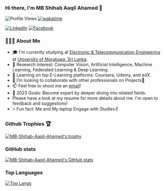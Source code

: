 ### Hi there, I'm MB Shihab Aaqil Ahamed 👋

![Profile Views](https://komarev.com/ghpvc/?username=MB-Shihab-Aaqil-Ahamed&style=flat-square&color=blueviolet)
[![wakatime](https://wakatime.com/badge/user/aa7caa62-dc2b-435e-95ef-ebf1d6af4205.svg)](https://wakatime.com/@aa7caa62-dc2b-435e-95ef-ebf1d6af4205)

[![LinkedIn](https://img.shields.io/badge/LinkedIn-Connect-blue?logo=linkedin&style=flat-square&link=https://www.linkedin.com/in/mb-shihab-aaqil-ahamed-094508215/)](https://www.linkedin.com/in/mb-shihab-aaqil-ahamed-094508215/)
[![Facebook](https://img.shields.io/badge/Facebook-Follow-blue?logo=facebook&style=flat-square&link=https://www.facebook.com/YOUR_USERNAME/)](https://www.facebook.com/mbshihabaaqil.ahamed?mibextid=ZbWKwL)

### 👨🏻‍💻 About Me

- 🎓 I'm currently studying at [Electronic & Telecommunication Engineering](https://ent.uom.lk/) at [University of Moratuwa, Sri Lanka](https://www.mrt.ac.lk/).
- 🌱 Research Interest: Computer Vision, Artificial Intelligence, Machine Learning, Federated Learning & Deep Learning
- 📃 Learning on top E-Learning platforms: Coursera, Udemy, and edX.
- 👯 I’m looking to collaborate with other professionals on Projects🤝
- 📫 Feel free to shoot me an [email](mailto:shihabaaqilahamed@gmail.com)!
- 🥅 2023 Goals: Become expert by deeper diving into related fields.
-  Please have a look at my resume for more details about me. I'm open to feedback and suggestions!
- ⚡ Fun fact: Me and My laptop Engage with Studies✌

### Github Trophies 🏆


[![MB-Shihab-Aaqil-Ahamed's trophy](https://github-profile-trophy.vercel.app/?username=MB-Shihab-Aaqil-Ahamed&theme=onedark)](https://github.com/MB-Shihab-Aaqil-Ahamed)

### GitHub stats

[![MB-Shihab-Aaqil-Ahamed's GitHub stats](https://github-readme-stats.vercel.app/api?username=MB-Shihab-Aaqil-Ahamed&show_icons=true&theme=dracula)](https://github.com/MB-Shihab-Aaqil-Ahamed)

### Top Languages

[![Top Langs](https://github-readme-stats.vercel.app/api/top-langs/?username=MB-Shihab-Aaqil-Ahamed&layout=compact&theme=dracula)](https://github.com/MB-Shihab-Aaqil-Ahamed/github-readme-stats)
